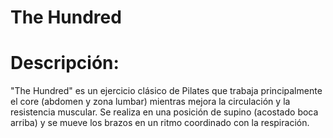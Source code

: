 # The Hundred

# Descripción:

"The Hundred" es un ejercicio clásico de Pilates que trabaja principalmente el core (abdomen y zona lumbar) mientras mejora la circulación y la resistencia muscular. Se realiza en una posición de supino (acostado boca arriba) y se mueve los brazos en un ritmo coordinado con la respiración.
